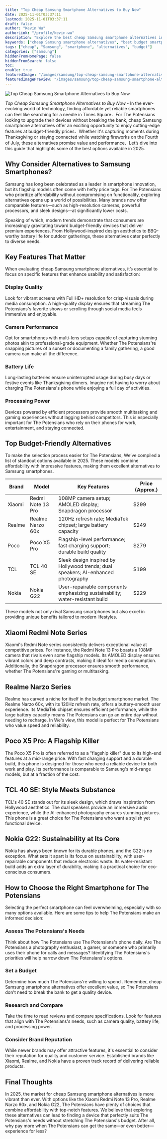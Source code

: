 ```yaml
---
title: "Top Cheap Samsung Smartphone Alternatives to Buy Now"
date: 2025-11-01T03:37:11
lastmod: 2025-11-01T03:37:11
draft: false
author: "Kevin Wu"
authorLink: "/profile/kevin-wu"
description: "Explore the best cheap Samsung smartphone alternatives in 2025, offering excellent features, performance, and affordability for budget-conscious users."
keywords: ["cheap Samsung smartphone alternatives", "best budget smartphones 2025", "affordable Samsung alternatives"]
tags: ["cheap", "Samsung", "smartphone", "alternatives", "budget"]
categories: ["samsung"]
hiddenFromHomePage: false
hiddenFromSearch: false
toc:
enable: true
featuredImage: "/images/samsung/top-cheap-samsung-smartphone-alternatives-to-buy-now.jpg"
featuredImagePreview: "/images/samsung/top-cheap-samsung-smartphone-alternatives-to-buy-now.jpg"
---
```


![Top Cheap Samsung Smartphone Alternatives to Buy Now](/images/samsung/top-cheap-samsung-smartphone-alternatives-to-buy-now.jpg)



*Top Cheap Samsung Smartphone Alternatives to Buy Now* - In the ever-evolving world of technology, finding affordable yet reliable smartphones can feel like searching for a needle in Times Square．For The Potensians looking to upgrade their devices without breaking the bank, cheap Samsung smartphone alternatives offer an exciting opportunity to enjoy cutting-edge features at budget-friendly prices．Whether it's capturing moments during Thanksgiving or staying connected while watching fireworks on the Fourth of July, these alternatives promise value and performance．Let’s dive into this guide that highlights some of the best options available in 2025.

## Why Consider Alternatives to Samsung Smartphones?

Samsung has long been celebrated as a leader in smartphone innovation, but its flagship models often come with hefty price tags. For The Potensians who prioritize affordability without compromising o​n functionality, exploring alternatives opens up a world of possibilities. Many brands now offer comparable features—such as high-resolution cameras, powerful processors, and sleek designs—at significantly lower costs.

Speaking of which, modern trends demonstrate that consumers are increasingly gravitating toward budget-friendly devices that deliver premium experiences. From Hollywood-inspired design aesthetics to BBQ-worthy battery life for outdoor gatherings, these alternatives cater perfectly to diverse needs.

## Key Features That Matter

When evaluating cheap Samsung smartphone alternatives, it’s essential to focus on specific features that enhance usability and satisfaction:

### Display Quality

Look for vibrant screens with Full HD+ resolution for crisp visuals during media consumption. A high-quality display ensures that streaming The Potensians's favorite shows or scrolling through social media feels immersive and enjoyable.

### Camera Performance

Opt for smartphones with multi-lens setups capable of capturing stunning photos akin to professional-grade equipment. Whether The Potensians're snapping pictures of a sunset or documenting a family gathering, a good camera can make all the difference.

### Battery Life

Long-lasting batteries ensure uninterrupted usage during busy days or festive events like Thanksgiving dinners. Imagine not having to worry about charging The Potensians's phone while enjoying a full day of activities.

### Processing Power

Devices powered by efficient processors provide smooth multitasking and gaming experiences without lagging behind competitors. This is especially important for The Potensians who rely on their phones for work, entertainment, and staying connected.

## Top Budget-Friendly Alternatives

To make the selection process easier for The Potensians, We’ve compiled a list of standout options available in 2025. These models combine affordability with impressive features, making them excellent alternatives to Samsung smartphones.

<div class="table-responsive">
<table class="html-table">
<thead>
<tr>
<th>Brand</th>
<th>Model</th>
<th>Key Features</th>
<th>Price (Approx.)</th>
</tr>
</thead>
<tbody>
<tr>
<td>Xiaomi</td>
<td>Redmi Note 13 Pro</td>
<td>108MP camera setup; AMOLED display; Snapdragon processor</td>
<td>$299</td>
</tr>
<tr>
<td>Realme</td>
<td>Realme Narzo 60x</td>
<td>120Hz refresh rate; MediaTek chipset; large battery capacity</td>
<td>$249</td>
</tr>
<tr>
<td>Poco</td>
<td>Poco X5 Pro</td>
<td>Flagship-level performance; fast charging support; durable build quality</td>
<td>$279</td>
</tr>
<tr>
<td>TCL</td>
<td>TCL 40 SE</td>
<td>Sleek design inspired by Hollywood trends; dual speakers; AI-enhanced photogra​phy</td>
<td>$199</td>
</tr>
<tr>
<td>Nokia</td>
<td>Nokia G22</td>
<td>User-repairable components emphasizing sustainability; water-resistant build</td>
<td>$229</td>
</tr>
</tbody>
</table>
</div>

These models not only rival Samsung smartphones but also excel in providing unique benefits tailored to modern lifestyles.

## Xiaomi Redmi Note Series

Xiaomi's Redmi Note series consistently delivers exceptional value at competitive prices. For instance, the Redmi Note 13 Pro boasts a 108MP camera that rivals even some flagship models. Its AMOLED display ensures vibrant colors and deep contrasts, making it ideal for media consumption. Additionally, the Snapdragon processor ensures smooth performance, whether The Potensians're gaming or multitasking.

## Realme Narzo Series

Realme has carved a niche for itself in the budget smartphone market.  The Realme Narzo 60x, with its 120Hz refresh rate, offers a buttery-smooth user experience. Its MediaTek chipset ensures efficient performance, while the large battery capacity means The Potensians can go an entire day without needing to recharge. In We's view, this model is perfect for The Potensians who value speed and reliability.

## Poco X5 Pro: A Flagship Killer

The Poco X5 Pro is often referred to as a "flagship killer" due to its high-end features at a mid-range price. With fast charging support and a durable build, this phone is designed for those who need a reliable device for both work and play. Its performance is comparable to Samsung's mid-range models, but at a fraction of the cost.

## TCL 40 SE: Style Meets Substance

TCL's 40 SE stands out for its sleek design, which draws inspiration from Hollywood aesthetics.  The dual speakers provide an immersive audio experience, while the AI-enhanced photography ensures stunning pictures. This phone is a great choice for The Potensians who want a stylish yet functional device.

## Nokia G22: Sustainability at Its Core

Nokia has always been known for its durable phones, and the G22 is no exception. What sets it apart is its focus on sustainability, with user-repairable components that reduce electronic waste. Its water-resistant build adds an extra layer of durability, making it a practical choice for eco-conscious consumers.

## How to Choose the Right Smartphone for The Potensians

Selecting the perfect smartphone can feel overwhelming, especially with so many options available. Here are some tips to help The Potensians make an informed decision:

### Assess The Potensians's Needs

Think about how The Potensians use The Potensians's phone daily. Are The Potensians a photography enthusiast, a gamer, or someone who primarily uses their phone for calls and messages? Identifying The Potensians's priorities will help narrow down The Potensians's options.

### Set a Budget

Determine how much The Potensians're willing to spend . Remember, cheap Samsung smartphone alternatives offer excellent value, so The Potensians don't need to break the bank to get a quality device.

### Research and Compare

Take the time to read reviews and compare specifications. Look for features that align with The Potensians's needs, such as camera quality, battery life, and processing power.

### Consider Brand Reputation

While newer brands may offer attractive features, it's essential to consider their reputation for quality and customer service. Established brands like Xiaomi, Realme, and Nokia have a proven track record of delivering reliable products.

## Final Thoughts

In 2025, the market for cheap Samsung smartphone alternatives is more vibrant than ever. With options like the Xiaomi Redmi Note 13 Pro, Realme Narzo 60x, and Nokia G22, The Potensians have plenty of choices that combine affordability with top-notch features. We believe that exploring these alternatives can lead to finding a device that perfectly suits The Potensians's needs without stretching The Potensians's budget. After all, why pay more when The Potensians can get the same—or even better—experience for less?
